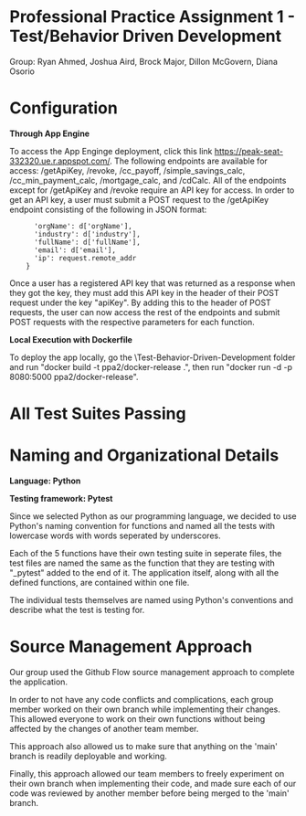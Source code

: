 # Professional Practice Assignment 1 - Test/Behavior Driven Development 

Group: Ryan Ahmed, Joshua Aird, Brock Major, Dillon McGovern, Diana Osorio

# Configuration

**Through App Engine**

To access the App Enginge deployment, click this link https://peak-seat-332320.ue.r.appspot.com/. The following endpoints are available for access: /getApiKey, /revoke, /cc_payoff, /simple_savings_calc, /cc_min_payment_calc, /mortgage_calc, and /cdCalc. All of the endpoints except for /getApiKey and /revoke require an API key for access. In order to get an API key, a user must submit a POST request to the /getApiKey endpoint consisting of the following in JSON format: 

```data = {
      'orgName': d['orgName'],
      'industry': d['industry'],
      'fullName': d['fullName'],
      'email': d['email'],
      'ip': request.remote_addr
    }
```
Once a user has a registered API key that was returned as a response when they got the key, they must add this API key in the header of their POST request under the key "apiKey". By adding this to the header of POST requests, the user can now access the rest of the endpoints and submit POST requests with the respective parameters for each function.

**Local Execution with Dockerfile**

To deploy the app locally, go the \Test-Behavior-Driven-Development folder and run "docker build -t ppa2/docker-release .", then run "docker run -d -p 8080:5000 ppa2/docker-release".

# All Test Suites Passing


# Naming and Organizational Details

**Language: Python**

**Testing framework: Pytest**

Since we selected Python as our programming language, we decided to use Python's naming convention for functions and named all the tests with lowercase words with words seperated by underscores.

Each of the 5 functions have their own testing suite in seperate files, the test files are named the same as the function that they are testing with "_pytest" added to the end of it. The application itself, along with all the defined functions, are contained within one file.

The individual tests themselves are named using Python's conventions and describe what the test is testing for.

# Source Management Approach

Our group used the Github Flow source management approach to complete the application.

In order to not have any code conflicts and complications, each group member worked on their own branch while implementing their changes. This allowed everyone to work on their own functions without being affected by the changes of another team member.

This approach also allowed us to make sure that anything on the 'main' branch is readily deployable and working.

Finally, this approach allowed our team members to freely experiment on their own branch when implementing their code, and made sure each of our code was reviewed by another member before being merged to the 'main' branch.






